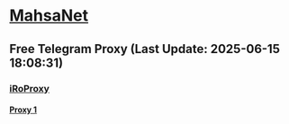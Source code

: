 
# [MahsaNet](https://t.me/mahsa_net)
## Free Telegram Proxy (Last Update: 2025-06-15 18:08:31)
### [iRoProxy](https://t.me/iRoProxy)
#### [Proxy 1](tg://proxy?server=45.153.33.45&port=70&secret=7gffffffff___f_______Adkb3dubG9hZC53aW5kb3dzdXBkYXRlLmNvbQ%3D%3D)

    